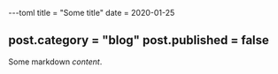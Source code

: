 ---toml
title = "Some title"
date = 2020-01-25

post.category = "blog"
post.published = false
---
Some markdown *content*.
